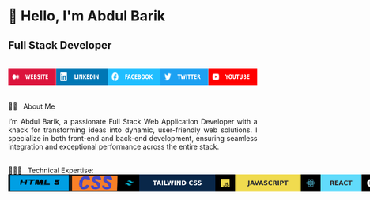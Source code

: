 <h1> 👋 Hello, I'm Abdul Barik </h1>
<b><h2>Full Stack Developer</h2></b>

<br>

<div style="display: flex">
  <a href="https://abdul-barik-portfolio.vercel.app/" target="_blank"> <img src="images/WEBSITE.svg" alt="" height="35px" width="auto"></a>
  <a href="https://www.linkedin.com/in/abdul-barik1997/" target="_blank"> <img src="images/LINKEDIN.svg" alt="" height="35px" width="auto"></a>
  <a href="https://www.facebook.com/Abdul.Barik.1997" target="_blank"><img src="images/FACEBOOK.svg" alt="" height="35px" width="auto"></a>
   <a href="https://twitter.com/Md_Abdul_Barik" target="_blank"><img src="images/TWITTER.svg" alt="" height="35px" width="auto"></a>
   <a href="https://www.youtube.com/@abdulbarik8716" target="_blank"><img src="images/YOUTUBE.svg" alt="" height="35px" width="auto"></a>
</div>
<br>

👨‍🏫 &nbsp; About Me

<p align="justify">
I’m Abdul Barik, a passionate Full Stack Web Application Developer with a knack for transforming ideas into dynamic, user-friendly web solutions. I specialize in both front-end and back-end development, ensuring seamless integration and exceptional performance across the entire stack.
</p>

<br>
👨🏽‍💻 &nbsp; Technical Expertise:
<div style="display: flex">
   <img src="images/html.svg" alt="HTML" height="35px" width="auto">
   <img src="images/css.svg" alt="CSS" height="35px" width="auto">
   <img src="images/t-css.svg" alt="TAILWIND CSS" height="35px" width="auto">
   <img src="images/javascript.svg" alt="JavaScript" height="35px" width="auto">
   <img src="images/react.svg" alt="React" height="35px" width="auto">
   <img src="images/next.svg" alt="Next" height="35px" width="auto">
   <img src="images/node.svg" alt="Node" height="35px" width="auto">
   <img src="images/express.svg" alt="ExpressJs" height="35px" width="auto">
   <img src="images/python.svg" alt="Django" height="35px" width="auto">
   <img src="images/django.svg" alt="Python" height="35px" width="auto">
   <img src="images/mongobd.svg" alt="MongoDB" height="35px" width="auto">
   <img src="images/mysql.svg" alt="MySQL" height="35px" width="auto">
   <img src="images/postgresql.svg" alt="PostgreSQL" height="35px" width="auto">
   <img src="images/vscode.svg" alt="vscode" height="35px" width="auto">
   <img src="images/git.svg" alt="it" height="35px" width="auto">
   <img src="images/ci-cd.svg" alt="CI/CD" height="35px" width="auto">
   <img src="images/docker.svg" alt="Docker" height="35px" width="auto">
</div>
